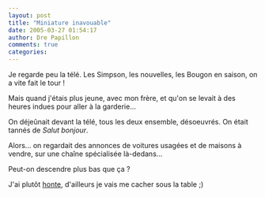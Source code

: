 ```yaml
---
layout: post
title: "Miniature inavouable"
date: 2005-03-27 01:54:17
author: Dre Papillon
comments: true
categories: 
---
```



Je regarde peu la télé.  Les Simpson, les nouvelles, les Bougon en saison, on a vite fait le tour !

Mais quand j'étais plus jeune, avec mon frère, et qu'on se levait à des heures indues pour aller à la garderie...

On déjeûnait devant la télé, tous les deux ensemble, désoeuvrés.  On était tannés de *Salut bonjour*.

Alors... on regardait des annonces de voitures usagées et de maisons à vendre, sur une chaîne spécialisée là-dedans...

Peut-on descendre plus bas que ça ?

J'ai plutôt [honte](http://taian-akita.org/2005/03/24/84-miniature-inavouable-la-mienne), d'ailleurs je vais me cacher sous la table ;)